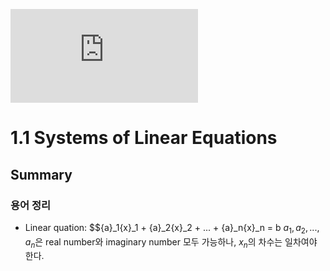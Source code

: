 ![equation](http://www.sciweavers.org/tex2img.php?eq=1%2Bsin%28mc%5E2%29&bc=White&fc=Black&im=jpg&fs=12&ff=arev&edit=)
# 1.1 Systems of Linear Equations
## Summary
### 용어 정리
- Linear quation: $${a}_1{x}_1 + {a}_2{x}_2 + ... + {a}_n{x}_n = b
${a}_1, {a}_2, ..., {a}_n$은 real number와 imaginary number 모두 가능하나, ${x}_n$의 차수는 일차여야 한다.
